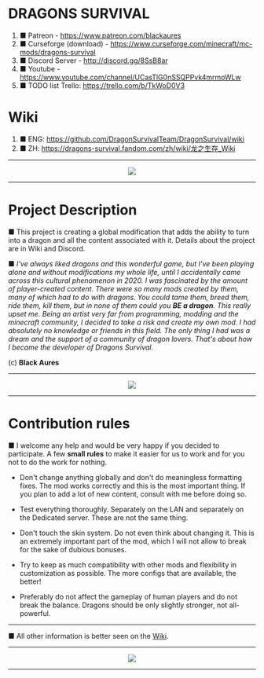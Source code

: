 # DRAGONS SURVIVAL

1. ■ Patreon - https://www.patreon.com/blackaures
2. ■ Сurseforge (download) - https://www.curseforge.com/minecraft/mc-mods/dragons-survival
3. ■ Discord Server - http://discord.gg/8SsB8ar
4. ■ Youtube - https://www.youtube.com/channel/UCasTlG0nSSQPPvk4mrmoWLw
5. ■ TODO list Trello: https://trello.com/b/TkWoD0V3

# Wiki 
1. ■ ENG: https://github.com/DragonSurvivalTeam/DragonSurvival/wiki
2. ■ ZH:  https://dragons-survival.fandom.com/zh/wiki/龙之生存_Wiki

***

<p align="center">
  <img src="https://media.discordapp.net/attachments/615961261925990429/1064785740556410910/2022-12-30_01.32.25.png?width=1201&height=676" />
</p>

***

# Project Description

■ This project is creating a global modification that adds the ability to turn into a dragon and all the content associated with it. Details about the project are in Wiki and Discord. 

■ *I've always liked dragons and this wonderful game, but I've been playing alone and without modifications my whole life, until I accidentally came across this cultural phenomenon in 2020. I was fascinated by the amount of player-created content. There were so many mods created by them, many of which had to do with dragons. You could tame them, breed them, ride them, kill them, but in none of them could you **BE a dragon**. This really upset me. Being an artist very far from programming, modding and the minecraft community, I decided to take a risk and create my own mod. I had absolutely no knowledge or friends in this field. The only thing I had was a dream and the support of a community of dragon lovers. That's about how I became the developer of Dragons Survival.* 

(c) **Black Aures**

***

<p align="center">
  <img src="https://media.discordapp.net/attachments/615961261925990429/1064785741009399879/2022-12-25_19.50.38.png?width=1201&height=676" />
</p>

***

# Contribution rules

■  I welcome any help and would be very happy if you decided to participate. A few **small rules** to make it easier for us to work and for you not to do the work for nothing. 

* Don't change anything globally and don't do meaningless formatting fixes. The mod works correctly and this is the most important thing. If you plan to add a lot of new content, consult with me before doing so.

* Test everything thoroughly. Separately on the LAN and separately on the Dedicated server. These are not the same thing.  

* Don't touch the skin system. Do not even think about changing it. This is an extremely important part of the mod, which I will not allow to break for the sake of dubious bonuses.

* Try to keep as much compatibility with other mods and flexibility in customization as possible. The more configs that are available, the better! 

* Preferably do not affect the gameplay of human players and do not break the balance. Dragons should be only slightly stronger, not all-powerful.

***

■  All other information is better seen on the [Wiki](https://github.com/DragonSurvivalTeam/DragonSurvival/wiki).

***

<p align="center">
  <img src="https://media.discordapp.net/attachments/615961261925990429/1062618941916200970/2022-12-28_20.35.32.png?width=1275&height=676" />
</p>

***
